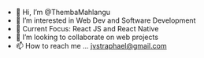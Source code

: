 - 👋 Hi, I’m @ThembaMahlangu
- 👀 I’m interested in Web Dev and Software Development
- 🌱 Current Focus: React JS and React Native
- 💞️ I’m looking to collaborate on web projects
- 📫 How to reach me ...
 jvstraphael@gmail.com
<!---
ThembaMahlangu/ThembaMahlangu is a ✨ special ✨ repository because its `README.md` (this file) appears on your GitHub profile.
You can click the Preview link to take a look at your changes.
--->
